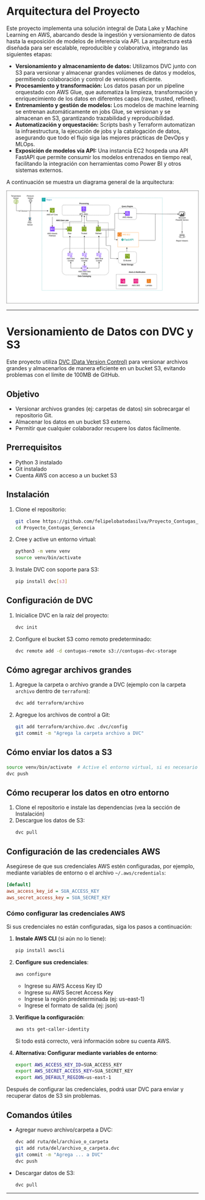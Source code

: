 # Arquitectura del Proyecto

Este proyecto implementa una solución integral de Data Lake y Machine Learning en AWS, abarcando desde la ingestión y versionamiento de datos hasta la exposición de modelos de inferencia vía API. La arquitectura está diseñada para ser escalable, reproducible y colaborativa, integrando las siguientes etapas:

- **Versionamiento y almacenamiento de datos:** Utilizamos DVC junto con S3 para versionar y almacenar grandes volúmenes de datos y modelos, permitiendo colaboración y control de versiones eficiente.
- **Procesamiento y transformación:** Los datos pasan por un pipeline orquestado con AWS Glue, que automatiza la limpieza, transformación y enriquecimiento de los datos en diferentes capas (raw, trusted, refined).
- **Entrenamiento y gestión de modelos:** Los modelos de machine learning se entrenan automáticamente en jobs Glue, se versionan y se almacenan en S3, garantizando trazabilidad y reproducibilidad.
- **Automatización y orquestación:** Scripts bash y Terraform automatizan la infraestructura, la ejecución de jobs y la catalogación de datos, asegurando que todo el flujo siga las mejores prácticas de DevOps y MLOps.
- **Exposición de modelos vía API:** Una instancia EC2 hospeda una API FastAPI que permite consumir los modelos entrenados en tiempo real, facilitando la integración con herramientas como Power BI y otros sistemas externos.

A continuación se muestra un diagrama general de la arquitectura:

![Arquitectura del Proyecto](imagen/architectura.png)

---

# Versionamiento de Datos con DVC y S3

Este proyecto utiliza [DVC (Data Version Control)](https://dvc.org/) para versionar archivos grandes y almacenarlos de manera eficiente en un bucket S3, evitando problemas con el límite de 100MB de GitHub.

## Objetivo
- Versionar archivos grandes (ej: carpetas de datos) sin sobrecargar el repositorio Git.
- Almacenar los datos en un bucket S3 externo.
- Permitir que cualquier colaborador recupere los datos fácilmente.

## Prerrequisitos
- Python 3 instalado
- Git instalado
- Cuenta AWS con acceso a un bucket S3

## Instalación
1. Clone el repositorio:
   ```bash
   git clone https://github.com/felipelobatodasilva/Proyecto_Contugas_Gerencia.git
   cd Proyecto_Contugas_Gerencia
   ```
2. Cree y active un entorno virtual:
   ```bash
   python3 -m venv venv
   source venv/bin/activate
   ```
3. Instale DVC con soporte para S3:
   ```bash
   pip install dvc[s3]
   ```

## Configuración de DVC
1. Inicialice DVC en la raíz del proyecto:
   ```bash
   dvc init
   ```
2. Configure el bucket S3 como remoto predeterminado:
   ```bash
   dvc remote add -d contugas-remote s3://contugas-dvc-storage
   ```

## Cómo agregar archivos grandes
1. Agregue la carpeta o archivo grande a DVC (ejemplo con la carpeta `archivo` dentro de `terraform`):
   ```bash
   dvc add terraform/archivo
   ```
2. Agregue los archivos de control a Git:
   ```bash
   git add terraform/archivo.dvc .dvc/config
   git commit -m "Agrega la carpeta archivo a DVC"
   ```

## Cómo enviar los datos a S3
```bash
source venv/bin/activate  # Active el entorno virtual, si es necesario
dvc push
```

## Cómo recuperar los datos en otro entorno
1. Clone el repositorio e instale las dependencias (vea la sección de Instalación)
2. Descargue los datos de S3:
   ```bash
   dvc pull
   ```

## Configuración de las credenciales AWS
Asegúrese de que sus credenciales AWS estén configuradas, por ejemplo, mediante variables de entorno o el archivo `~/.aws/credentials`:
```ini
[default]
aws_access_key_id = SUA_ACCESS_KEY
aws_secret_access_key = SUA_SECRET_KEY
```

### Cómo configurar las credenciales AWS
Si sus credenciales no están configuradas, siga los pasos a continuación:

1. **Instale AWS CLI** (si aún no lo tiene):
   ```bash
   pip install awscli
   ```

2. **Configure sus credenciales**:
   ```bash
   aws configure
   ```
   - Ingrese su AWS Access Key ID
   - Ingrese su AWS Secret Access Key
   - Ingrese la región predeterminada (ej: us-east-1)
   - Ingrese el formato de salida (ej: json)

3. **Verifique la configuración**:
   ```bash
   aws sts get-caller-identity
   ```
   Si todo está correcto, verá información sobre su cuenta AWS.

4. **Alternativa: Configurar mediante variables de entorno**:
   ```bash
   export AWS_ACCESS_KEY_ID=SUA_ACCESS_KEY
   export AWS_SECRET_ACCESS_KEY=SUA_SECRET_KEY
   export AWS_DEFAULT_REGION=us-east-1
   ```

Después de configurar las credenciales, podrá usar DVC para enviar y recuperar datos de S3 sin problemas.

## Comandos útiles
- Agregar nuevo archivo/carpeta a DVC:
  ```bash
  dvc add ruta/del/archivo_o_carpeta
  git add ruta/del/archivo_o_carpeta.dvc
  git commit -m "Agrega ... a DVC"
  dvc push
  ```
- Descargar datos de S3:
  ```bash
  dvc pull
  ```

--- 